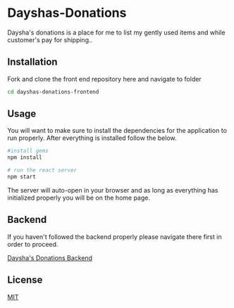 # Dayshas-Donations

Daysha's donations is a place for me to list my gently used items and while customer's pay for shipping..

## Installation

Fork and clone the front end repository here and navigate to folder

```bash
cd dayshas-donations-frontend
```

## Usage

You will want to make sure to install the dependencies for the application to run properly. After everything is installed follow the below.

```bash
#install gems
npm install

# run the react server
npm start
```

The server will auto-open in your browser and as long as everything has initialized properly you will be on the home page.

## Backend

If you haven't followed the backend properly please navigate there first in order to proceed.

[Daysha's Donations Backend](https://github.com/dayshajones/dayshas-donations-backend)


## License
[MIT](https://choosealicense.com/licenses/mit/)